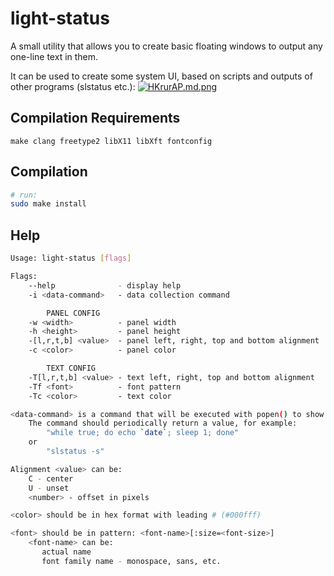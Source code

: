 # light-status

A small utility that allows you to create basic floating windows to output any one-line text in them.

It can be used to create some system UI, based on scripts and outputs of other programs (slstatus etc.):
[![HKrurAP.md.png](https://iili.io/HKrurAP.md.png)](https://freeimage.host/i/HKrurAP)

## Compilation Requirements
```
make clang freetype2 libX11 libXft fontconfig 
```

## Compilation
```sh
# run:
sudo make install
```

## Help
```sh
Usage: light-status [flags]

Flags:
    --help              - display help
    -i <data-command>   - data collection command

        PANEL CONFIG
    -w <width>          - panel width
    -h <height>         - panel height
    -[l,r,t,b] <value>  - panel left, right, top and bottom alignment
    -c <color>          - panel color

        TEXT CONFIG
    -T[l,r,t,b] <value> - text left, right, top and bottom alignment
    -Tf <font>          - font pattern
    -Tc <color>         - text color

<data-command> is a command that will be executed with popen() to show its output.
    The command should periodically return a value, for example:
        "while true; do echo `date`; sleep 1; done"
    or
        "slstatus -s"

Alignment <value> can be:
    C - center
    U - unset
    <number> - offset in pixels

<color> should be in hex format with leading # (#000fff)

<font> should be in pattern: <font-name>[:size=<font-size>]
    <font-name> can be:
       actual name
       font family name - monospace, sans, etc.

```

